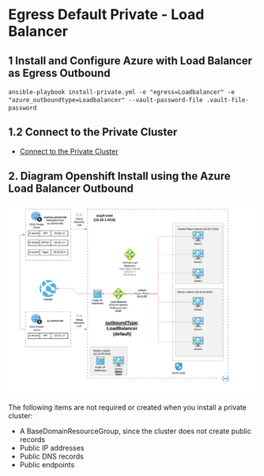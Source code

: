 # Egress Default Private - Load Balancer

## 1 Install and Configure Azure with Load Balancer as Egress Outbound

```
ansible-playbook install-private.yml -e "egress=Loadbalancer" -e "azure_outboundtype=Loadbalancer" --vault-password-file .vault-file-password
```

## 1.2 Connect to the Private Cluster

* [Connect to the Private Cluster](/docs/connect-private-cluster.md)

## 2. Diagram Openshift Install using the Azure Load Balancer Outbound

<img align="center" width="750" src="pics/egress_azure_lb.png">

The following items are not required or created when you install a private cluster:

* A BaseDomainResourceGroup, since the cluster does not create public records
* Public IP addresses
* Public DNS records
* Public endpoints
